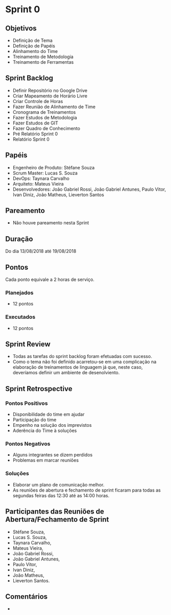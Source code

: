 # Sprint 0  

## Objetivos  

  - Definição de Tema  
  - Definição de Papéis  
  - Alinhamento do Time  
  - Treinamento de Metodologia  
  - Treinamento de Ferramentas  

## Sprint Backlog  

  - Definir Repositório no Google Drive    
  - Criar Mapeamento de Horário Livre    
  - Criar Controle de Horas    
  - Fazer Reunião de Alinhamento de Time    
  - Cronograma de Treinamentos      
  - Fazer Estudos de Metodologia    
  - Fazer Estudos de GIT    
  - Fazer Quadro de Conhecimento   
  - Pré Relatório Sprint 0    
  - Relatório Sprint 0  

## Papéis  

  - Engenheiro de Produto: Stéfane Souza    
  - Scrum Master: Lucas S. Souza      
  - DevOps: Taynara Carvalho    
  - Arquiteto: Mateus Vieira    
  - Desenvolvedores: João Gabriel Rossi, João Gabriel Antunes, Paulo Vitor, Ivan Diniz, João Matheus, Lieverton Santos    


## Pareamento    

- Não houve pareamento nesta Sprint      

## Duração    

  Do dia 13/08/2018 até 19/08/2018    

## Pontos    

Cada ponto equivale a 2 horas de serviço.  

### Planejados    

- 12 pontos  

### Executados    

- 12 pontos  

## Sprint Review    

  - Todas as tarefas do sprint backlog foram efetuadas com sucesso.  
  - Como o tema não foi definido acarretou-se em uma complicação na elaboração de treinamentos de linguagem já que, neste caso, deveríamos definir um ambiente de desenolviento.    

## Sprint Retrospective    

### Pontos Positivos    

  - Disponibilidade do time em ajudar    
  - Participação do time    
  - Empenho na solução dos imprevistos    
  - Aderência do Time à soluções    

### Pontos Negativos  

  - Alguns integrantes se dizem perdidos    
  - Problemas em marcar reuniões    

### Soluções    

  - Elaborar um plano de comunicação melhor.    
  - As reuniões de abertura e fechamento de sprint ficaram para todas as segundas feiras das 12:30 até as 14:00 horas.    

<!-- add burndown ## Burndown -->
<!-- quadro de conhecimento -->
<!-- quadro velocity até o momento -->
<!-- Riscos da Sprint -->
<!-- Burndown de riscos -->

## Participantes das Reuniões de Abertura/Fechamento de Sprint    

  - Stéfane Souza,      
  - Lucas S. Souza,    
  - Taynara Carvalho,    
  - Mateus Vieira,    
  - João Gabriel Rossi,   
  - João Gabriel Antunes,   
  - Paulo Vitor,    
  - Ivan Diniz,       
  - João Matheus,    
  - Lieverton Santos.       

## Comentários    
-    
